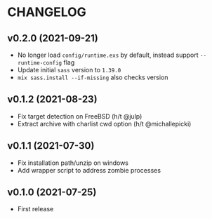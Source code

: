 # CHANGELOG

## v0.2.0 (2021-09-21)

  * No longer load `config/runtime.exs` by default, instead support `--runtime-config` flag
  * Update initial `sass` version to `1.39.0`
  * `mix sass.install --if-missing` also checks version

## v0.1.2 (2021-08-23)

  * Fix target detection on FreeBSD (h/t @julp)
  * Extract archive with charlist cwd option (h/t @michallepicki)

## v0.1.1 (2021-07-30)

  * Fix installation path/unzip on windows
  * Add wrapper script to address zombie processes

## v0.1.0 (2021-07-25)

  * First release
